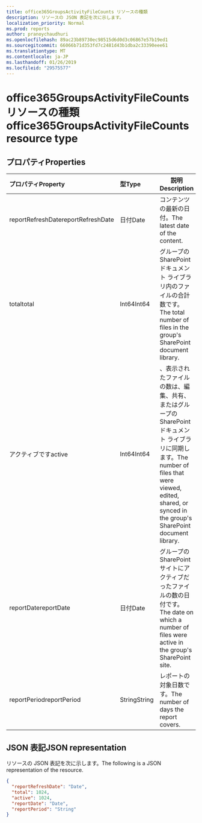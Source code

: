 ```yaml
---
title: office365GroupsActivityFileCounts リソースの種類
description: リソースの JSON 表記を次に示します。
localization_priority: Normal
ms.prod: reports
author: pranoychaudhuri
ms.openlocfilehash: 89ac23b89730ec98515d6d0d3c06867e57b19ed1
ms.sourcegitcommit: 66066b71d353fd7c2481d43b1dba2c33390eee61
ms.translationtype: MT
ms.contentlocale: ja-JP
ms.lasthandoff: 01/26/2019
ms.locfileid: "29575577"
---
```

# <a name="office365groupsactivityfilecounts-resource-type"></a><span data-ttu-id="6dfd6-103">office365GroupsActivityFileCounts リソースの種類</span><span class="sxs-lookup"><span data-stu-id="6dfd6-103">office365GroupsActivityFileCounts resource type</span></span>

## <a name="properties"></a><span data-ttu-id="6dfd6-104">プロパティ</span><span class="sxs-lookup"><span data-stu-id="6dfd6-104">Properties</span></span>

| <span data-ttu-id="6dfd6-105">プロパティ</span><span class="sxs-lookup"><span data-stu-id="6dfd6-105">Property</span></span>          | <span data-ttu-id="6dfd6-106">型</span><span class="sxs-lookup"><span data-stu-id="6dfd6-106">Type</span></span>   | <span data-ttu-id="6dfd6-107">説明</span><span class="sxs-lookup"><span data-stu-id="6dfd6-107">Description</span></span>                              |
| :---------------- | :----- | ---------------------------------------- |
| <span data-ttu-id="6dfd6-108">reportRefreshDate</span><span class="sxs-lookup"><span data-stu-id="6dfd6-108">reportRefreshDate</span></span> | <span data-ttu-id="6dfd6-109">日付</span><span class="sxs-lookup"><span data-stu-id="6dfd6-109">Date</span></span>   | <span data-ttu-id="6dfd6-110">コンテンツの最新の日付。</span><span class="sxs-lookup"><span data-stu-id="6dfd6-110">The latest date of the content.</span></span>          |
| <span data-ttu-id="6dfd6-111">total</span><span class="sxs-lookup"><span data-stu-id="6dfd6-111">total</span></span>             | <span data-ttu-id="6dfd6-112">Int64</span><span class="sxs-lookup"><span data-stu-id="6dfd6-112">Int64</span></span>  | <span data-ttu-id="6dfd6-113">グループの SharePoint ドキュメント ライブラリ内のファイルの合計数です。</span><span class="sxs-lookup"><span data-stu-id="6dfd6-113">The total number of files in the group's SharePoint document library.</span></span> |
| <span data-ttu-id="6dfd6-114">アクティブです</span><span class="sxs-lookup"><span data-stu-id="6dfd6-114">active</span></span>            | <span data-ttu-id="6dfd6-115">Int64</span><span class="sxs-lookup"><span data-stu-id="6dfd6-115">Int64</span></span>  | <span data-ttu-id="6dfd6-116">、表示されたファイルの数は、編集、共有、またはグループの SharePoint ドキュメント ライブラリに同期します。</span><span class="sxs-lookup"><span data-stu-id="6dfd6-116">The number of files that were viewed, edited, shared, or synced in the group's SharePoint document library.</span></span> |
| <span data-ttu-id="6dfd6-117">reportDate</span><span class="sxs-lookup"><span data-stu-id="6dfd6-117">reportDate</span></span>        | <span data-ttu-id="6dfd6-118">日付</span><span class="sxs-lookup"><span data-stu-id="6dfd6-118">Date</span></span>   | <span data-ttu-id="6dfd6-119">グループの SharePoint サイトにアクティブだったファイルの数の日付です。</span><span class="sxs-lookup"><span data-stu-id="6dfd6-119">The date on which a number of files were active in the group's SharePoint site.</span></span> |
| <span data-ttu-id="6dfd6-120">reportPeriod</span><span class="sxs-lookup"><span data-stu-id="6dfd6-120">reportPeriod</span></span>      | <span data-ttu-id="6dfd6-121">String</span><span class="sxs-lookup"><span data-stu-id="6dfd6-121">String</span></span> | <span data-ttu-id="6dfd6-122">レポートの対象日数です。</span><span class="sxs-lookup"><span data-stu-id="6dfd6-122">The number of days the report covers.</span></span>    |

## <a name="json-representation"></a><span data-ttu-id="6dfd6-123">JSON 表記</span><span class="sxs-lookup"><span data-stu-id="6dfd6-123">JSON representation</span></span>

<span data-ttu-id="6dfd6-124">リソースの JSON 表記を次に示します。</span><span class="sxs-lookup"><span data-stu-id="6dfd6-124">The following is a JSON representation of the resource.</span></span>

<!-- {

  "blockType": "resource",
  "@odata.type": "microsoft.graph.office365GroupsActivityFileCounts"
} -->

```json
{
  "reportRefreshDate": "Date", 
  "total": 1024, 
  "active": 1024, 
  "reportDate": "Date", 
  "reportPeriod": "String"
}
```
